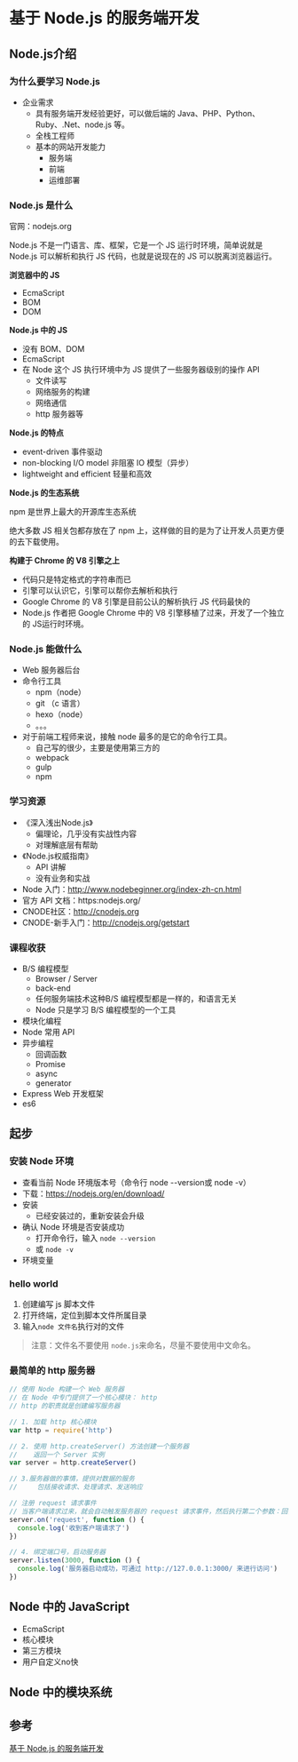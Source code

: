 # 基于 Node.js 的服务端开发

## Node.js介绍

### 为什么要学习 Node.js

- 企业需求
  - 具有服务端开发经验更好，可以做后端的 Java、PHP、Python、Ruby、.Net、node.js 等。
  - 全栈工程师
  - 基本的网站开发能力
    - 服务端
    - 前端
    - 运维部署

### Node.js 是什么

官网：nodejs.org

Node.js 不是一门语言、库、框架，它是一个 JS 运行时环境，简单说就是 Node.js 可以解析和执行 JS 代码，也就是说现在的 JS 可以脱离浏览器运行。

**浏览器中的 JS**

- EcmaScript
- BOM
- DOM

**Node.js 中的 JS**

- 没有 BOM、DOM
- EcmaScript
- 在 Node 这个 JS 执行环境中为 JS 提供了一些服务器级别的操作 API
  - 文件读写
  - 网络服务的构建
  - 网络通信
  - http 服务器等

**Node.js 的特点**

- event-driven 事件驱动
- non-blocking I/O model 非阻塞 IO 模型（异步）
- lightweight and efficient 轻量和高效

**Node.js 的生态系统**

npm 是世界上最大的开源库生态系统

绝大多数 JS 相关包都存放在了 npm 上，这样做的目的是为了让开发人员更方便的去下载使用。

**构建于 Chrome 的 V8 引擎之上**

- 代码只是特定格式的字符串而已
- 引擎可以认识它，引擎可以帮你去解析和执行
- Google Chrome 的 V8 引擎是目前公认的解析执行 JS 代码最快的
- Node.js 作者把 Google Chrome 中的 V8 引擎移植了过来，开发了一个独立的 JS运行时环境。

### Node.js 能做什么

- Web 服务器后台
- 命令行工具
  - npm（node）
  - git （c 语言）
  - hexo（node）
  - 。。。
- 对于前端工程师来说，接触 node 最多的是它的命令行工具。
  - 自己写的很少，主要是使用第三方的
  - webpack
  - gulp
  - npm

### 学习资源

- 《深入浅出Node.js》
  - 偏理论，几乎没有实战性内容
  - 对理解底层有帮助
- 《Node.js权威指南》
  - API 讲解
  - 没有业务和实战
- Node 入门：http://www.nodebeginner.org/index-zh-cn.html
- 官方 API 文档：https:nodejs.org/
- CNODE社区：http://cnodejs.org
- CNODE-新手入门：http://cnodejs.org/getstart

### 课程收获

- B/S 编程模型
  - Browser / Server
  - back-end
  - 任何服务端技术这种B/S 编程模型都是一样的，和语言无关
  - Node 只是学习 B/S 编程模型的一个工具
- 模块化编程
- Node 常用 API
- 异步编程
  - 回调函数
  - Promise
  - async
  - generator
- Express Web 开发框架
- es6

## 起步

###  安装 Node 环境

- 查看当前 Node 环境版本号（命令行 node --version或 node -v）
- 下载：https://nodejs.org/en/download/
- 安装
  - 已经安装过的，重新安装会升级
- 确认 Node 环境是否安装成功
  - 打开命令行，输入 `node --version`
  - 或 `node -v`
- 环境变量

### hello world

1. 创建编写 js 脚本文件
2. 打开终端，定位到脚本文件所属目录
3. 输入`node 文件名`执行对的文件

> 注意：文件名不要使用 `node.js`来命名，尽量不要使用中文命名。

### 最简单的 http 服务器

```javascript
// 使用 Node 构建一个 Web 服务器
// 在 Node 中专门提供了一个核心模块： http
// http 的职责就是创建编写服务器

// 1. 加载 http 核心模块
var http = require('http')

// 2. 使用 http.createServer() 方法创建一个服务器
//    返回一个 Server 实例
var server = http.createServer()

// 3.服务器做的事情，提供对数据的服务
//     包括接收请求、处理请求、发送响应

// 注册 request 请求事件
// 当客户端请求过来，就会自动触发服务器的 request 请求事件，然后执行第二个参数：回调函数
server.on('request', function () {
  console.log('收到客户端请求了')
})

// 4. 绑定端口号，启动服务器
server.listen(3000, function () {
  console.log('服务器启动成功，可通过 http://127.0.0.1:3000/ 来进行访问')
})
```

## Node 中的 JavaScript

- EcmaScript
- 核心模块
- 第三方模块
- 用户自定义no快

## Node 中的模块系统



## 参考

[基于 Node.js 的服务端开发](https://nodejs.lipengzhou.com/)

 













